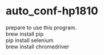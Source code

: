 # auto_conf-hp1810  
prepare to use this program.  
	brew install pip   
	pip install selenium  
	brew install chromedriver  


